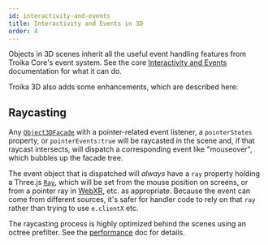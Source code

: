 ```yaml
---
id: interactivity-and-events
title: Interactivity and Events in 3D
order: 4
---
```


Objects in 3D scenes inherit all the useful event handling features from Troika Core's event system. See the core [Interactivity and Events](../troika-core/interactivity-and-events.md) documentation for what it can do.

Troika 3D also adds some enhancements, which are described here:

## Raycasting

Any [`Object3DFacade`](./objects.md#object3dfacade) with a pointer-related event listener, a `pointerStates` property, or `pointerEvents:true` will be raycasted in the scene and, if that raycast intersects, will dispatch a corresponding event like "mouseover", which bubbles up the facade tree.

The event object that is dispatched will _always_ have a `ray` property holding a Three.js [`Ray`](https://threejs.org/docs/#api/en/math/Ray), which will be set from the mouse position on screens, or from a pointer ray in [WebXR](../troika-xr/index.md), etc. as appropriate. Because the event can come from different sources, it's safer for handler code to rely on that `ray` rather than trying to use `e.clientX` etc.

The raycasting process is highly optimized behind the scenes using an octree prefilter. See the [performance](./performance.md#raycasting) doc for details.


